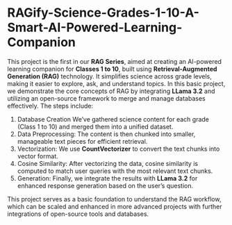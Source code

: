 # RAGify-Science-Grades-1-10-A-Smart-AI-Powered-Learning-Companion


This project is the first in our **RAG Series**, aimed at creating an AI-powered learning companion for **Classes 1 to 10**, built using **Retrieval-Augmented Generation (RAG)** technology. It simplifies science across grade levels, making it easier to explore, ask, and understand topics. In this basic project, we demonstrate the core concepts of RAG by integrating **LLama 3.2** and utilizing an open-source framework to merge and manage databases effectively. The steps include:

1. Database Creation  We’ve gathered science content for each grade (Class 1 to 10) and merged them into a unified dataset.
2. Data Preprocessing: The content is then chunked into smaller, manageable text pieces for efficient retrieval.
3. Vectorization: We use **CountVectorizer** to convert the text chunks into vector format.
4. Cosine Similarity: After vectorizing the data, cosine similarity is computed to match user queries with the most relevant text chunks.
5. Generation: Finally, we integrate the results with **LLama 3.2** for enhanced response generation based on the user’s question.

This project serves as a basic foundation to understand the RAG workflow, which can be scaled and enhanced in more advanced projects with further integrations of open-source tools and databases.

